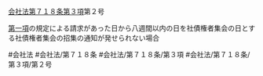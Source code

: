[会社法第７１８条第３項](会社法＿＿＿＿第７１８条第３項)第２号

[第一項](会社法＿＿＿＿第７１８条第１項)の規定による請求があった日から八週間以内の日を社債権者集会の日とする社債権者集会の招集の通知が発せられない場合


#会社法
#会社法/第７１８条
#会社法/第７１８条/第３項
#会社法/第７１８条/第３項/第２号
